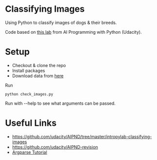 <!-- @format -->

# Classifying Images

Using Python to classify images of dogs & their breeds.

Code based on [this lab](https://github.com/udacity/AIPND/tree/master/intropylab-classifying-images) from AI Programming with Python (Udacity).

# Setup

-  Checkout & clone the repo
-  Install packages
-  Download data from [here](https://go.g6g.me/pdoimclpi)

Run

```
python check_images.py
```

Run with --help to see what arguments can be passed.

# Useful Links

-  https://github.com/udacity/AIPND/tree/master/intropylab-classifying-images
-  https://github.com/udacity/AIPND-revision
-  [Argparse Tutorial](https://docs.python.org/3/howto/argparse.html)
